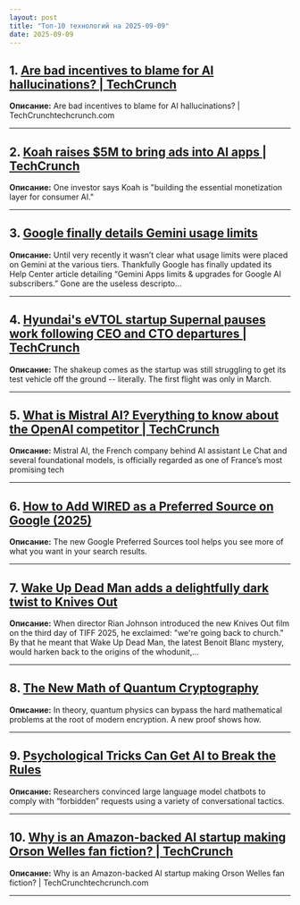 ```yaml
---
layout: post
title: "Топ-10 технологий на 2025-09-09"
date: 2025-09-09
---
```


## 1. [Are bad incentives to blame for AI hallucinations? | TechCrunch](https://techcrunch.com/2025/09/07/are-bad-incentives-to-blame-for-ai-hallucinations/)

**Описание:** Are bad incentives to blame for AI hallucinations? | TechCrunchtechcrunch.com

---

## 2. [Koah raises $5M to bring ads into AI apps | TechCrunch](https://techcrunch.com/2025/09/07/koah-raises-5m-to-bring-ads-into-ai-apps/)

**Описание:** One investor says Koah is "building the essential monetization layer for consumer AI."

---

## 3. [Google finally details Gemini usage limits](https://www.theverge.com/news/773496/google-gemini-usage-limits)

**Описание:** Until very recently it wasn’t clear what usage limits were placed on Gemini at the various tiers. Thankfully Google has finally updated its Help Center article detailing “Gemini Apps limits & upgrades for Google AI subscribers.” Gone are the useless descripto…

---

## 4. [Hyundai's eVTOL startup Supernal pauses work following CEO and CTO departures | TechCrunch](https://techcrunch.com/2025/09/07/hyundais-evtol-startup-supernal-pauses-work-following-ceo-and-cto-departures/)

**Описание:** The shakeup comes as the startup was still struggling to get its test vehicle off the ground -- literally. The first flight was only in March.

---

## 5. [What is Mistral AI? Everything to know about the OpenAI competitor | TechCrunch](https://techcrunch.com/2025/09/07/what-is-mistral-ai-everything-to-know-about-the-openai-competitor/)

**Описание:** Mistral AI, the French company behind AI assistant Le Chat and several foundational models, is officially regarded as one of France’s most promising tech

---

## 6. [How to Add WIRED as a Preferred Source on Google (2025)](https://www.wired.com/story/wired-google-preferred-source/)

**Описание:** The new Google Preferred Sources tool helps you see more of what you want in your search results.

---

## 7. [Wake Up Dead Man adds a delightfully dark twist to Knives Out](https://www.theverge.com/movie-reviews/773429/tiff-2025-wake-up-dead-man-bad-apples-review)

**Описание:** When director Rian Johnson introduced the new Knives Out film on the third day of TIFF 2025, he exclaimed: "we're going back to church." By that he meant that Wake Up Dead Man, the latest Benoit Blanc mystery, would harken back to the origins of the whodunit,…

---

## 8. [The New Math of Quantum Cryptography](https://www.wired.com/story/the-new-math-of-quantum-cryptography/)

**Описание:** In theory, quantum physics can bypass the hard mathematical problems at the root of modern encryption. A new proof shows how.

---

## 9. [Psychological Tricks Can Get AI to Break the Rules](https://www.wired.com/story/psychological-tricks-can-get-ai-to-break-the-rules/)

**Описание:** Researchers convinced large language model chatbots to comply with “forbidden” requests using a variety of conversational tactics.

---

## 10. [Why is an Amazon-backed AI startup making Orson Welles fan fiction? | TechCrunch](https://techcrunch.com/2025/09/06/why-is-an-amazon-backed-ai-startup-making-orson-welles-fan-fiction/)

**Описание:** Why is an Amazon-backed AI startup making Orson Welles fan fiction? | TechCrunchtechcrunch.com

---

